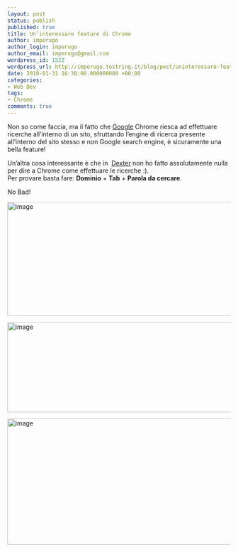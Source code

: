 ```yaml
---
layout: post
status: publish
published: true
title: Un’interessare feature di Chrome
author: imperugo
author_login: imperugo
author_email: imperugo@gmail.com
wordpress_id: 1522
wordpress_url: http://imperugo.tostring.it/blog/post/uninteressare-feature-di-chrome/
date: 2010-01-31 16:30:00.000000000 +00:00
categories:
- Web Dev
tags:
- Chrome
comments: true
---
```

<p>
	Non so come faccia, ma il fatto che <a href="http://www.google.com" rel="nofollow" target="_blank" title="Google">Google</a> Chrome riesca ad effettuare ricerche all&rsquo;interno di un sito, sfruttando l&rsquo;engine di ricerca presente all&rsquo;interno del sito stesso e non Google search engine, &egrave; sicuramente una bella feature!</p>
<p>
	Un&rsquo;altra cosa interessante &egrave; che in&nbsp; <a href="http://imperugo.tostring.it/Categories/Archive/Dexter" target="_blank" title="Dexter Blog Engine">Dexter</a> non ho fatto assolutamente nulla per dire a Chrome come effettuare le ricerche :). <br />
	Per provare basta fare: <strong>Dominio</strong> + <strong>Tab</strong> + <strong>Parola da cercare</strong>.</p>
<p>
	No Bad!</p>
<p>
	<a href="http://imperugo.tostring.it/Content/Uploaded/image//imperugo/6875511d-eeea-4423-bf8f-c97b0df302a1.png" rel="shadowbox[ChromeSearch]"><img alt="image" border="0" height="257" src="http://imperugo.tostring.it/Content/Uploaded/image//imperugo/9aa4d7ed-6bd5-472d-a5ac-049d5a7b6d4e.png" style="border-right-width: 0px; display: inline; border-top-width: 0px; border-bottom-width: 0px; border-left-width: 0px" title="image" width="555" /></a></p>
<p>
	<a href="http://imperugo.tostring.it/Content/Uploaded/image//imperugo/693dd4fa-656d-47b7-841d-39f207939013.png" rel="shadowbox[ChromeSearch]"><img alt="image" border="0" height="203" src="http://imperugo.tostring.it/Content/Uploaded/image//imperugo/8f566c4e-fa45-449b-a7fa-647db0936f48.png" style="border-right-width: 0px; display: inline; border-top-width: 0px; border-bottom-width: 0px; border-left-width: 0px" title="image" width="555" /></a></p>
<p>
	<a href="http://imperugo.tostring.it/Content/Uploaded/image//imperugo/00b2cbd6-fb30-43f1-a15b-e6036ca6b04d.png" rel="shadowbox[ChromeSearch]"><img alt="image" border="0" height="284" src="http://imperugo.tostring.it/Content/Uploaded/image//imperugo/62c1b3c8-85ba-410f-bb98-185c085b26c9.png" style="border-right-width: 0px; display: inline; border-top-width: 0px; border-bottom-width: 0px; border-left-width: 0px" title="image" width="555" /></a></p>

